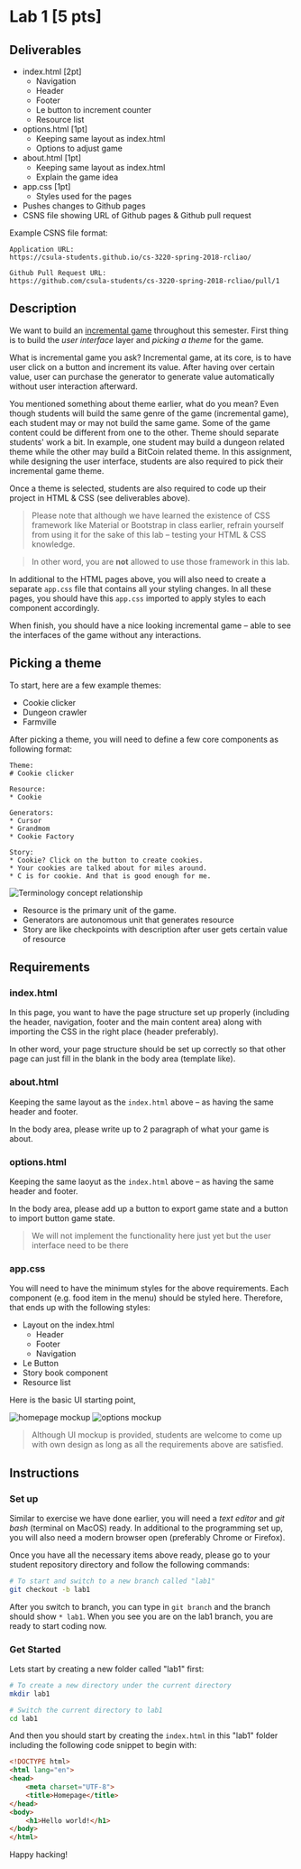 # Lab 1 [5 pts]

## Deliverables

* index.html [2pt]
    * Navigation
    * Header
    * Footer
    * Le button to increment counter
    * Resource list
* options.html [1pt]
    * Keeping same layout as index.html
    * Options to adjust game
* about.html [1pt]
    * Keeping same layout as index.html
    * Explain the game idea
* app.css [1pt]
    * Styles used for the pages
* Pushes changes to Github pages
* CSNS file showing URL of Github pages & Github pull request

Example CSNS file format:

```
Application URL:
https://csula-students.github.io/cs-3220-spring-2018-rcliao/

Github Pull Request URL:
https://github.com/csula-students/cs-3220-spring-2018-rcliao/pull/1
```

## Description

We want to build an [incremental game][1] throughout this semester. First thing
is to build the *user interface* layer and *picking a theme* for the game.

What is incremental game you ask? Incremental game, at its core, is to have user
click on a button and increment its value. After having over certain value, user
can purchase the generator to generate value automatically without user interaction
afterward.

You mentioned something about theme earlier, what do you mean? Even though students
will build the same genre of the game (incremental game), each student may or may
not build the same game. Some of the game content could be different from one to
the other. Theme should separate students' work a bit. In example, one student
may build a dungeon related theme while the other may build a BitCoin related
theme. In this assignment, while designing the user interface, students are also
required to pick their incremental game theme.

Once a theme is selected, students are also required to code up their project
in HTML & CSS (see deliverables above).

> Please note that although we have learned the existence of CSS framework 
like Material or Bootstrap in class earlier, refrain yourself from using it for
the sake of this lab – testing your HTML & CSS knowledge.

> In other word, you are **not** allowed to use those framework in this lab.

In additional to the HTML pages above, you will also need to create a separate
`app.css` file that contains all your styling changes. In all these pages, you
should have this `app.css` imported to apply styles to each component accordingly.

When finish, you should have a nice looking incremental game – able to see the
interfaces of the game without any interactions.

## Picking a theme

To start, here are a few example themes:

* Cookie clicker
* Dungeon crawler
* Farmville

After picking a theme, you will need to define a few core components as following
format:

```
Theme:
# Cookie clicker

Resource:
* Cookie

Generators:
* Cursor
* Grandmom
* Cookie Factory

Story:
* Cookie? Click on the button to create cookies.
* Your cookies are talked about for miles around.
* C is for cookie. And that is good enough for me.
```

![Terminology concept relationship](../imgs/project/concept.png)

* Resource is the primary unit of the game.
* Generators are autonomous unit that generates resource
* Story are like checkpoints with description after user gets certain value of resource

## Requirements

### index.html

In this page, you want to have the page structure set up properly (including the
header, navigation, footer and the main content area) along with importing the
CSS in the right place (header preferably).

In other word, your page structure should be set up correctly so that other
page can just fill in the blank in the body area (template like).

### about.html

Keeping the same layout as the `index.html` above – as having the same header and
footer.

In the body area, please write up to 2 paragraph of what your game is about.

### options.html

Keeping the same laoyut as the `index.html` above – as having the same header
and footer.

In the body area, please add up a button to export game state and a button to
import button game state.

> We will not implement the functionality here just yet but the user interface
> need to be there

### app.css

You will need to have the minimum styles for the above requirements. Each
component (e.g. food item in the menu) should be styled here. Therefore, that
ends up with the following styles:

* Layout on the index.html
	* Header
	* Footer
	* Navigation
* Le Button
* Story book component
* Resource list

Here is the basic UI starting point,

![homepage mockup](../imgs/project/home.png)
![options mockup](../imgs/project/options.png)

> Although UI mockup is provided, students are welcome to come up with own
design as long as all the requirements above are satisfied.

## Instructions

### Set up

Similar to exercise we have done earlier, you will need a *text editor* and *git
bash* (terminal on MacOS) ready. In additional to the programming set up, you
will also need a modern browser open (preferably Chrome or Firefox).

Once you have all the necessary items above ready, please go to your student
repository directory and follow the following commands:

```sh
# To start and switch to a new branch called "lab1"
git checkout -b lab1
```

After you switch to branch, you can type in `git branch` and the branch should
show `* lab1`. When you see you are on the lab1 branch, you are ready to start
coding now.

### Get Started

Lets start by creating a new folder called "lab1" first:

```sh
# To create a new directory under the current directory
mkdir lab1

# Switch the current directory to lab1
cd lab1
```

And then you should start by creating the `index.html` in this "lab1" folder
including the following code snippet to begin with:


```html
<!DOCTYPE html>
<html lang="en">
<head>
	<meta charset="UTF-8">
	<title>Homepage</title>
</head>
<body>
	<h1>Hello world!</h1>
</body>
</html>
```

Happy hacking!

[1]: https://en.wikipedia.org/wiki/Incremental_game
